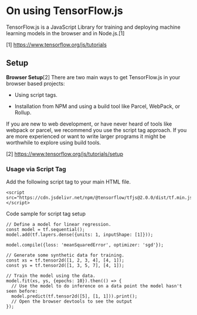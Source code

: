 # On using TensorFlow.js

TensorFlow.js is a JavaScript Library for training and deploying machine learning models in the browser and in Node.js.[1]

[1] https://www.tensorflow.org/js/tutorials

## Setup

**Browser Setup**[2]
There are two main ways to get TensorFlow.js in your browser based projects:

- Using script tags.

- Installation from NPM and using a build tool like Parcel, WebPack, or Rollup.

If you are new to web development, or have never heard of tools like webpack or parcel, we recommend you use the script tag approach. If you are more experienced or want to write larger programs it might be worthwhile to explore using build tools.

[2] https://www.tensorflow.org/js/tutorials/setup

### Usage via Script Tag

Add the following script tag to your main HTML file.

```
<script src="https://cdn.jsdelivr.net/npm/@tensorflow/tfjs@2.0.0/dist/tf.min.js"></script>
```

Code sample for script tag setup
```
// Define a model for linear regression.
const model = tf.sequential();
model.add(tf.layers.dense({units: 1, inputShape: [1]}));

model.compile({loss: 'meanSquaredError', optimizer: 'sgd'});

// Generate some synthetic data for training.
const xs = tf.tensor2d([1, 2, 3, 4], [4, 1]);
const ys = tf.tensor2d([1, 3, 5, 7], [4, 1]);

// Train the model using the data.
model.fit(xs, ys, {epochs: 10}).then(() => {
  // Use the model to do inference on a data point the model hasn't seen before:
  model.predict(tf.tensor2d([5], [1, 1])).print();
  // Open the browser devtools to see the output
});
```